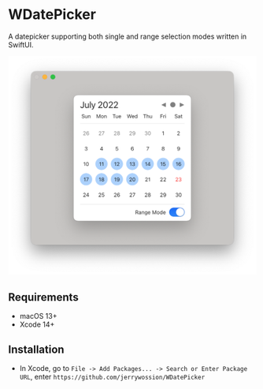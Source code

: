 # WDatePicker

A datepicker supporting both single and range selection modes written in SwiftUI.

![Screenshot](Resources/screenshot.png)

## Requirements

- macOS 13+
- Xcode 14+

## Installation

- In Xcode, go to `File -> Add Packages... -> Search or Enter Package URL`, enter `https://github.com/jerrywossion/WDatePicker`
